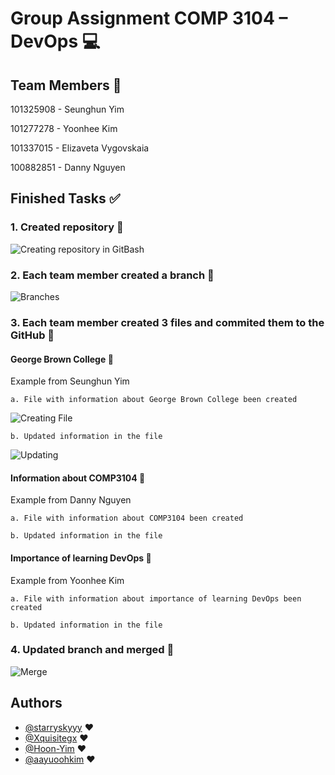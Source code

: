 
# Group Assignment COMP 3104 – DevOps :computer:


## Team Members  :sparkling_heart:
101325908 - Seunghun Yim 

101277278 - Yoonhee Kim

101337015 - Elizaveta Vygovskaia

100882851 - Danny Nguyen

## Finished Tasks  :white_check_mark:
### 1. Created repository :star2:

![Creating repository in GitBash](https://snipboard.io/uAtlr6.jpg)

### 2. Each team member created a branch :star2:

![Branches](https://snipboard.io/ovmUVp.jpg)

### 3. Each team member created 3 files and commited them to the GitHub :star2:
#### George Brown College :herb:

Example from Seunghun Yim 

    a. File with information about George Brown College been created
![Creating File](https://snipboard.io/VI9yn6.jpg)

    b. Updated information in the file 
![Updating](https://snipboard.io/4F6BE0.jpg)

#### Information about COMP3104 :herb:

Example from Danny Nguyen

    a. File with information about COMP3104 been created

    b. Updated information in the file 

#### Importance of learning DevOps :herb:

Example from Yoonhee Kim

    a. File with information about importance of learning DevOps been created

    b. Updated information in the file 

### 4. Updated branch and merged  :star2:

![Merge](https://snipboard.io/jBECtb.jpg)


## Authors

- [@starryskyyy](https://github.com/starryskyyy) :heart:
- [@Xquisitegx](https://github.com/Xquisitegx) :heart:
- [@Hoon-Yim](https://github.com/Hoon-Yim) :heart:
- [@aayuoohkim](https://github.com/aayuoohkim) :heart:
